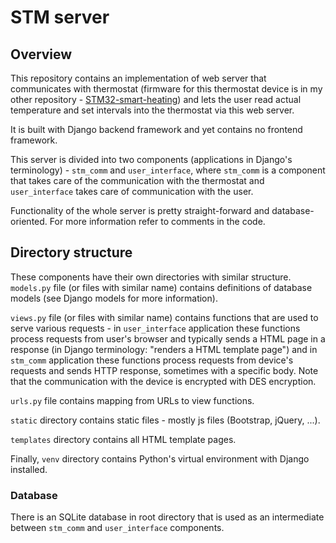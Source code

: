# STM server
## Overview
This repository contains an implementation of web server that communicates with thermostat
(firmware for this thermostat device is in my other repository -
[STM32-smart-heating](https://github.com/Akirathan/STM32-smart-heating))
and lets the user read actual temperature and set intervals into the thermostat via this web server.

It is built with Django backend framework and yet contains no frontend framework.

This server is divided into two components (applications in Django's terminology) - `stm_comm`
and `user_interface`, where `stm_comm` is a component that takes care of the communication
with the thermostat and `user_interface` takes care of communication with the user.

Functionality of the whole server is pretty straight-forward and database-oriented.
For more information refer to comments in the code.

## Directory structure

These components have their own directories with similar structure.
`models.py` file (or files with similar name) contains definitions of database models (see
Django models for more information).

`views.py` file (or files with similar name) contains functions that are used to serve
various requests - in `user_interface` application these functions process requests from
user's browser and typically sends a HTML page in a response (in Django terminology:
"renders a HTML template page") and in `stm_comm` application these functions process
requests from device's requests and sends HTTP response, sometimes with a specific body.
Note that the communication with the device is encrypted with DES encryption.

`urls.py` file contains mapping from URLs to view functions.

`static` directory contains static files - mostly js files (Bootstrap, jQuery, ...).

`templates` directory contains all HTML template pages.

Finally, `venv` directory contains Python's virtual environment with Django installed.

### Database
There is an SQLite database in root directory that is used as an intermediate between
`stm_comm` and `user_interface` components.

